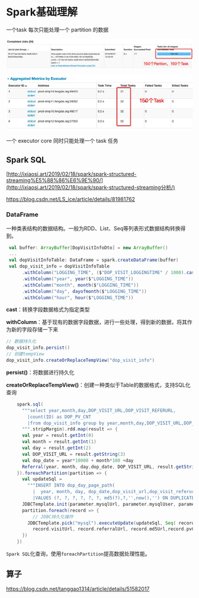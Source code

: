 # Spark基础理解

一个task 每次只能处理一个 partition 的数据

![image-20190522104025987](assets/image-20190522104025987.png)

![image-20190522104309159](assets/image-20190522104309159.png)

一个 executor core 同时只能处理一个 task 任务



## Spark SQL

[http://ixiaosi.art/2019/02/18/spark/spark-structured-streaming%E5%88%86%E6%9E%90/](http://ixiaosi.art/2019/02/18/spark/spark-structured-streaming分析/)

https://blog.csdn.net/LS_ice/article/details/81981762

### DataFrame

一种类表结构的数据结构。一般为RDD、List、Seq等列表形式数据结构转换得到。

```scala
 val buffer: ArrayBuffer[DopVisitInfoDto] = new ArrayBuffer()
 ...
 val dopVisitInfoTable: DataFrame = spark.createDataFrame(buffer)
 val dop_visit_info = dopVisitInfoTable
      .withColumn("LOGGING_TIME", ($"DOP_VISIT_LOGGINGTIME" / 1000).cast(TimestampType))
      .withColumn("year", year($"LOGGING_TIME"))
      .withColumn("month", month($"LOGGING_TIME"))
      .withColumn("day", dayofmonth($"LOGGING_TIME"))
      .withColumn("hour", hour($"LOGGING_TIME"))
```

**cast**：转换字段数据格式为指定类型

**withColumn**：基于现有的数据字段数据，进行一些处理，得到新的数据，将其作为新的字段存储一下来

```scala
// 数据持久化
dop_visit_info.persist()
// 创建tempView
dop_visit_info.createOrReplaceTempView("dop_visit_info")
```

**persist()**：将数据进行持久化

**createOrReplaceTempView()**：创建一种类似于Table的数据格式，支持SQL化查询

```scala
    spark.sql(
      """select year,month,day,DOP_VISIT_URL,DOP_VISIT_REFERURL,
        |count(ID) as DOP_PV_CNT
        |from dop_visit_info group by year,month,day,DOP_VISIT_URL,DOP_VISIT_REFERURL
      """.stripMargin).rdd.map(result => {
      val year = result.getInt(0)
      val month = result.getInt(1)
      val day = result.getInt(2)
      val DOP_VISIT_URL = result.getString(3)
      val dop_date = year*10000 + month*100 +day
      Referral(year, month, day,dop_date, DOP_VISIT_URL, result.getString(4),DOP_VISIT_URL+result.getString(4),result.getLong(5))
    }).foreachPartition(partition => {
      val updateSql =
        """INSERT INTO dop_day_page_path(
          |  year, month, day, dop_date,dop_visit_url,dop_visit_referurl,dop_md5_url,dop_pv_cnt,create_by,create_time,update_by)
          |VALUES (?, ?, ?, ?, ?, ?, md5(?),?,'',now(),'') ON DUPLICATE KEY UPDATE dop_pv_cnt = ? """.stripMargin
      JDBCTemplate.init(parameter.mysqlUrl, parameter.mysqlUser, parameter.mysqlPassword,flag="mysql")
      partition.foreach(record => {
          // JDBC持久化操作
        JDBCTemplate.pick("mysql").executeUpdate(updateSql, Seq( record.year, record.month, record.day,record.dopDate,
          record.visitUrl, record.referralUrl, record.md5Url,record.pvCnt, record.pvCnt))
      })
    })
```

`Spark SQL`化查询，使用`foreachPartition`提高数据处理性能。

## 算子

https://blog.csdn.net/tanggao1314/article/details/51582017